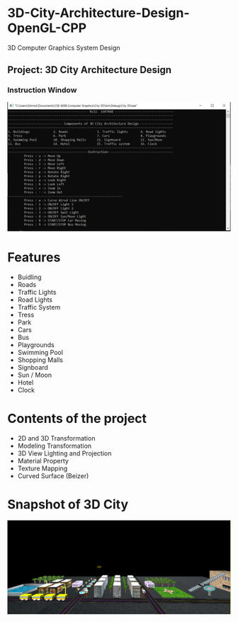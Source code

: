 # 3D-City-Architecture-Design-OpenGL-CPP
3D Computer Graphics System Design
<h2>Project: 3D City Architecture Design</h2>
<h3>Instruction Window </h3>

![alt text](https://github.com/FaisalAhmedBijoy/3D-City-Architecture-Design-OpenGL-CPP/blob/main/imageReadMe/3d%20city%20instruction.PNG)

<h1>Features</h1>

- Buidling
- Roads
- Traffic Lights
- Road Lights
- Traffic System
- Tress
- Park
- Cars
- Bus
- Playgrounds
- Swimming Pool
- Shopping Malls
- Signboard
- Sun / Moon
- Hotel
- Clock

<h1>Contents of the project</h1>

- 2D and 3D Transformation
- Modeling Transformation
- 3D View Lighting and Projection
- Material Property
- Texture Mapping
- Curved Surface (Beizer)

<h1>Snapshot of 3D City</h1>

![alt text](https://github.com/FaisalAhmedBijoy/3D-City-Architecture-Design-OpenGL-CPP/blob/main/imageReadMe/3d%20city.PNG)

